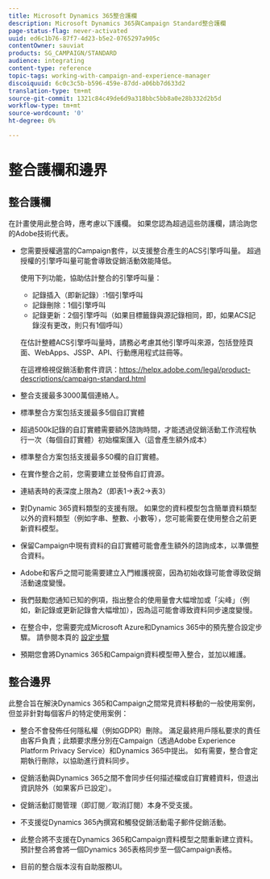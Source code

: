 ```yaml
---
title: Microsoft Dynamics 365整合護欄
description: Microsoft Dynamics 365與Campaign Standard整合護欄
page-status-flag: never-activated
uuid: ed6c1b76-87f7-4d23-b5e2-0765297a905c
contentOwner: sauviat
products: SG_CAMPAIGN/STANDARD
audience: integrating
content-type: reference
topic-tags: working-with-campaign-and-experience-manager
discoiquuid: 6c0c3c5b-b596-459e-87dd-a06bb7d633d2
translation-type: tm+mt
source-git-commit: 1321c84c49de6d9a318bbc5bb8a0e28b332d2b5d
workflow-type: tm+mt
source-wordcount: '0'
ht-degree: 0%

---
```



# 整合護欄和邊界

## 整合護欄

在計畫使用此整合時，應考慮以下護欄。 如果您認為超過這些防護欄，請洽詢您的Adobe技術代表。

* 您需要授權適當的Campaign套件，以支援整合產生的ACS引擎呼叫量。 超過授權的引擎呼叫量可能會導致促銷活動效能降低。

   使用下列功能，協助估計整合的引擎呼叫量：

   * 記錄插入（即新記錄）:1個引擎呼叫
   * 記錄刪除：1個引擎呼叫
   * 記錄更新：2個引擎呼叫（如果目標籤錄與源記錄相同，即，如果ACS記錄沒有更改，則只有1個呼叫）

   在估計整體ACS引擎呼叫量時，請務必考慮其他引擎呼叫來源，包括登陸頁面、WebApps、JSSP、API、行動應用程式註冊等。

   在這裡檢視促銷活動套件資訊：https://helpx.adobe.com/legal/product-descriptions/campaign-standard.html

* 整合支援最多3000萬個連絡人。

* 標準整合方案包括支援最多5個自訂實體

* 超過500k記錄的自訂實體需要額外諮詢時間，才能透過促銷活動工作流程執行一次（每個自訂實體）初始檔案匯入（這會產生額外成本）

* 標準整合方案包括支援最多50欄的自訂實體。

* 在實作整合之前，您需要建立並發佈自訂資源。

* 連結表時的表深度上限為2（即表1->表2->表3）

* 對Dynamic 365資料類型的支援有限。 如果您的資料模型包含簡單資料類型以外的資料類型（例如字串、整數、小數等），您可能需要在使用整合之前更新資料模型。

* 保留Campaign中現有資料的自訂實體可能會產生額外的諮詢成本，以準備整合資料。

* Adobe和客戶之間可能需要建立入門維護視窗，因為初始收錄可能會導致促銷活動速度變慢。

* 我們鼓勵您通知已知的例項，指出整合的使用量會大幅增加或「尖峰」（例如，新記錄或更新記錄會大幅增加），因為這可能會導致資料同步速度變慢。

* 在整合中，您需要完成Microsoft Azure和Dynamics 365中的預先整合設定步驟。 請參閱本頁的 [設定步驟](../../integrating/using/configure-microsoft-dynamics-365-for-campaign-integration.md)

* 預期您會將Dynamics 365和Campaign資料模型帶入整合，並加以維護。

## 整合邊界

此整合旨在解決Dynamics 365和Campaign之間常見資料移動的一般使用案例，但並非針對每個客戶的特定使用案例：

* 整合不會發佈任何隱私權（例如GDPR）刪除。 滿足最終用戶隱私要求的責任由客戶負責；此類要求應分別在Campaign（透過Adobe Experience Platform Privacy Service）和Dynamics 365中提出。 如有需要，整合會定期執行刪除，以協助進行資料同步。

* 促銷活動與Dynamics 365之間不會同步任何描述檔或自訂實體資料，但退出資訊除外（如果客戶已設定）。

* 促銷活動訂閱管理（即訂閱／取消訂閱）本身不受支援。

* 不支援從Dynamics 365內撰寫和觸發促銷活動電子郵件促銷活動。

* 此整合將不支援在Dynamics 365和Campaign資料模型之間重新建立資料。 預計整合將會將一個Dynamics 365表格同步至一個Campaign表格。

* 目前的整合版本沒有自助服務UI。
